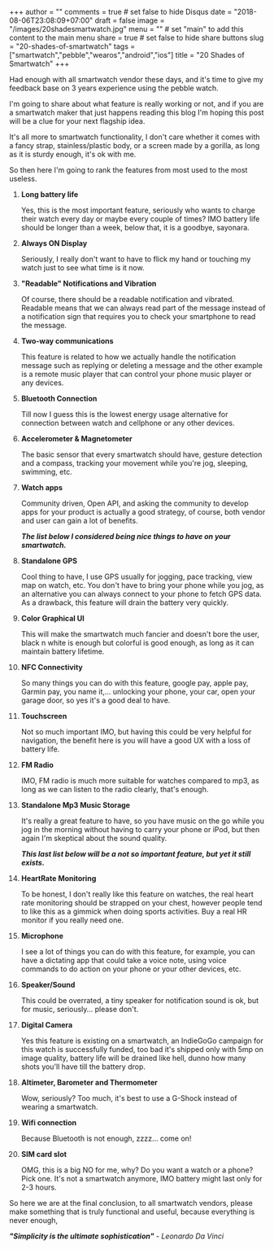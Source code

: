 +++
author = ""
comments = true # set false to hide Disqus
date = "2018-08-06T23:08:09+07:00"
draft = false
image = "/images/20shadesmartwatch.jpg"
menu = ""       # set "main" to add this content to the main menu
share = true    # set false to hide share buttons
slug = "20-shades-of-smartwatch"
tags = ["smartwatch","pebble","wearos","android","ios"]
title = "20 Shades of Smartwatch"
+++

Had enough with all smartwatch vendor these days, and it's time to give my feedback base on 3 years experience using the pebble watch. 

I'm going to share about what feature is really working or not, and if you are a smartwatch maker that just happens reading this blog I'm hoping this post will be a clue for your next flagship idea.

It's all more to smartwatch functionality, I don't care whether it comes with a fancy strap, stainless/plastic body, or a screen made by a gorilla, as long as it is sturdy enough, it's ok with me.

So then here I'm going to rank the features from most used to the most useless.

1. **Long battery life**

    Yes, this is the most important feature, seriously who wants to charge their watch every day or maybe every couple of times? IMO battery life should be longer than a week, below that, it is a goodbye, sayonara.

    

2. **Always ON Display**

    Seriously, I really don't want to have to flick my hand or touching my watch just to see what time is it now.   

    

3. **"Readable" Notifications and Vibration**

    Of course, there should be a readable notification and vibrated. Readable means that we can always read part of the message instead of a notification sign that requires you to check your smartphone to read the message.

    

4. **Two-way communications**

    This feature is related to how we actually handle the notification message such as replying or deleting a message and the other example is a remote music player that can control your phone music player or any devices.

    

5. **Bluetooth Connection**

    

    Till now I guess this is the lowest energy usage alternative for connection between watch and cellphone or any other devices.

    

6. **Accelerometer & Magnetometer**

    The basic sensor that every smartwatch should have, gesture detection and a compass, tracking your movement while you're jog, sleeping, swimming, etc.

7. **Watch apps**

    Community driven, Open API, and asking the community to develop apps for your product is actually a good strategy, of course, both vendor and user can gain a lot of benefits.

    **_The list below I considered being nice things to have on your smartwatch._**

    

8. **Standalone GPS**

    Cool thing to have, I use GPS usually for jogging, pace tracking, view map on watch, etc. You don't have to bring your phone while you jog, as an alternative you can always connect to your phone to fetch GPS data. As a drawback, this feature will drain the battery very quickly. 

    

9. **Color Graphical UI**

    This will make the smartwatch much fancier and doesn't bore the user, black n white is enough but colorful is good enough, as long as it can maintain battery lifetime.

10. **NFC Connectivity**

    So many things you can do with this feature, google pay, apple pay, Garmin pay, you name it,... unlocking your phone, your car, open your garage door, so yes it's a good deal to have.

11. **Touchscreen**

    Not so much important IMO, but having this could be very helpful for navigation, the benefit here is you will have a good UX with a loss of battery life. 

12. **FM Radio**

    IMO, FM radio is much more suitable for watches compared to mp3, as long as we can listen to the radio clearly, that's enough.

13. **Standalone Mp3 Music Storage**

    It's really a great feature to have, so you have music on the go while you jog in the morning without having to carry your phone or iPod, but then again I'm skeptical about the sound quality.

    

    **_This last list below will be a not so important feature, but yet it still exists._**

    

14. **HeartRate Monitoring**

    

    To be honest, I don't really like this feature on watches, the real heart rate monitoring should be strapped on your chest, however people tend to like this as a gimmick when doing sports activities. Buy a real HR monitor if you really need one.

15. **Microphone**

    I see a lot of things you can do with this feature, for example, you can have a dictating app that could take a voice note, using voice commands to do action on your phone or your other devices, etc.

16. **Speaker/Sound**

    This could be overrated, a tiny speaker for notification sound is ok, but for music, seriously… please don't.

17. **Digital Camera**

    Yes this feature is existing on a smartwatch, an IndieGoGo campaign for this watch is successfully funded, too bad it's shipped only with 5mp on image quality, battery life will be drained like hell, dunno how many shots you'll have till the battery drop.

18. **Altimeter, Barometer and Thermometer**

    Wow, seriously? Too much,  it's best to use a G-Shock instead of wearing a smartwatch.

    

19. **Wifi connection**

    Because Bluetooth is not enough, zzzz… come on!

    

20. **SIM card slot**

    OMG, this is a big NO for me, why? Do you want a watch or a phone? Pick one. It's not a smartwatch anymore, IMO battery might last only for 2-3 hours.

So here we are at the final conclusion, to all smartwatch vendors, please make something that is truly functional and useful, because everything is never enough,

**_"Simplicity is the ultimate sophistication"_** - _Leonardo Da Vinci_